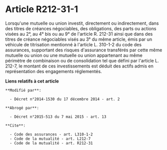 # Article R212-31-1

Lorsqu'une mutuelle ou union investit, directement ou indirectement, dans des titres de créances négociables, des
obligations, des parts ou actions visées au 2°, au 4° bis ou au 9° de l'article R. 212-31 ainsi que dans des titres de
créance négociables visés au 3° du même article, émis par un véhicule de titrisation mentionné à l'article L. 310-1-2 du code
des assurances, supportant des risques d'assurance transférés par cette même mutuelle ou union ou une mutuelle ou union
appartenant au même périmètre de combinaison ou de consolidation tel que défini par l'article L. 212-7, le montant de ces
investissements est déduit des actifs admis en représentation des engagements réglementés.

**Liens relatifs à cet article**

	**Modifié par**:

	  - Décret n°2014-1530 du 17 décembre 2014 - art. 2

	**Abrogé par**:

	  - Décret n°2015-513 du 7 mai 2015 - art. 13

	**Cite**:

	  - Code des assurances - art. L310-1-2
	  - Code de la mutualité - art. L212-7
	  - Code de la mutualité - art. R212-31

